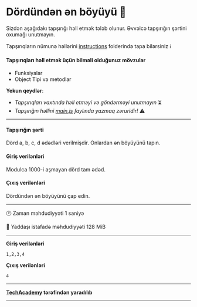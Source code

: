 # Dördündən ən böyüyü 🎯

Sizdən aşağıdakı tapşırığı həll etmək tələb olunur. Əvvəlcə tapşırığın şərtini oxumağı unutmayın.

Tapşırıqların nümunə həllərini [instructions](../instructions) folderində tapa bilərsiniz :information_source:

#### Tapşırıqları həll etmək üçün bilməli olduğunuz mövzular

* Funksiyalar
* Object Tipi və metodlar


**Yekun qeydlər**: 

* *Tapşırıqları vaxtında həll etməyi və göndərməyi unutmayın* ⏳
* *Tapşırığın həllini [main.js](./main.js) faylında yazmaq zəruridir!* :warning:

---

#### Tapşırığın şərti

Dörd a, b, c, d ədədləri verilmişdir. Onlardan ən böyüyünü tapın.


#### Giriş verilənləri
Modulca 1000-i aşmayan dörd tam ədəd.


#### Çıxış verilənləri
Dördündən ən böyüyünü çap edin.

---

:clock2: Zaman məhdudiyyəti 1 saniyə

:floppy_disk: Yaddaşı istafadə məhdudiyyəti 128 MiB

---

**Giriş verilənləri** 

```
1,2,3,4
```

**Çıxış verilənləri**

```
4
```


---

**[TechAcademy](https://www.tech.edu.az/) tərəfindən yaradılıb**

---
